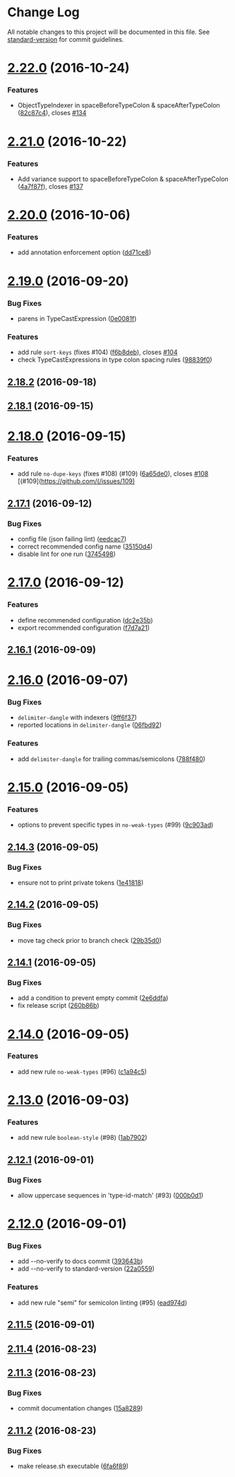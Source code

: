 # Change Log

All notable changes to this project will be documented in this file. See [standard-version](https://github.com/conventional-changelog/standard-version) for commit guidelines.

<a name="2.22.0"></a>
# [2.22.0](https://github.com/gajus/eslint-plugin-flowtype/compare/v2.21.0...v2.22.0) (2016-10-24)


### Features

* ObjectTypeIndexer in spaceBeforeTypeColon & spaceAfterTypeColon ([82c87c4](https://github.com/gajus/eslint-plugin-flowtype/commit/82c87c4)), closes [#134](https://github.com/gajus/eslint-plugin-flowtype/issues/134)



<a name="2.21.0"></a>
# [2.21.0](https://github.com/gajus/eslint-plugin-flowtype/compare/v2.20.0...v2.21.0) (2016-10-22)


### Features

* Add variance support to spaceBeforeTypeColon & spaceAfterTypeColon ([4a7f87f](https://github.com/gajus/eslint-plugin-flowtype/commit/4a7f87f)), closes [#137](https://github.com/gajus/eslint-plugin-flowtype/issues/137)



<a name="2.20.0"></a>
# [2.20.0](https://github.com/gajus/eslint-plugin-flowtype/compare/v2.19.0...v2.20.0) (2016-10-06)


### Features

* add annotation enforcement option ([dd71ce8](https://github.com/gajus/eslint-plugin-flowtype/commit/dd71ce8))



<a name="2.19.0"></a>
# [2.19.0](https://github.com/gajus/eslint-plugin-flowtype/compare/v2.18.2...v2.19.0) (2016-09-20)


### Bug Fixes

* parens in TypeCastExpression ([0e0081f](https://github.com/gajus/eslint-plugin-flowtype/commit/0e0081f))

### Features

* add rule `sort-keys` (fixes #104) ([f6b8deb](https://github.com/gajus/eslint-plugin-flowtype/commit/f6b8deb)), closes [#104](https://github.com/gajus/eslint-plugin-flowtype/issues/104)
* check TypeCastExpressions in type colon spacing rules ([98839f0](https://github.com/gajus/eslint-plugin-flowtype/commit/98839f0))



<a name="2.18.2"></a>
## [2.18.2](https://github.com/gajus/eslint-plugin-flowtype/compare/v2.18.1...v2.18.2) (2016-09-18)




<a name="2.18.1"></a>
## [2.18.1](https://github.com/gajus/eslint-plugin-flowtype/compare/v2.18.0...v2.18.1) (2016-09-15)




<a name="2.18.0"></a>
# [2.18.0](https://github.com/gajus/eslint-plugin-flowtype/compare/v2.17.1...v2.18.0) (2016-09-15)


### Features

* add rule `no-dupe-keys` (fixes #108) (#109) ([6a65de0](https://github.com/gajus/eslint-plugin-flowtype/commit/6a65de0)), closes [#108](https://github.com/gajus/eslint-plugin-flowtype/issues/108) [(#109](https://github.com/(/issues/109)



<a name="2.17.1"></a>
## [2.17.1](https://github.com/gajus/eslint-plugin-flowtype/compare/v2.17.0...v2.17.1) (2016-09-12)


### Bug Fixes

* config file (json failing lint) ([eedcac7](https://github.com/gajus/eslint-plugin-flowtype/commit/eedcac7))
* correct recommended config name ([35150d4](https://github.com/gajus/eslint-plugin-flowtype/commit/35150d4))
* disable lint for one run ([3745498](https://github.com/gajus/eslint-plugin-flowtype/commit/3745498))



<a name="2.17.0"></a>
# [2.17.0](https://github.com/gajus/eslint-plugin-flowtype/compare/v2.16.1...v2.17.0) (2016-09-12)


### Features

* define recommended configuration ([dc2e35b](https://github.com/gajus/eslint-plugin-flowtype/commit/dc2e35b))
* export recommended configuration ([f7d7a21](https://github.com/gajus/eslint-plugin-flowtype/commit/f7d7a21))



<a name="2.16.1"></a>
## [2.16.1](https://github.com/gajus/eslint-plugin-flowtype/compare/v2.16.0...v2.16.1) (2016-09-09)




<a name="2.16.0"></a>
# [2.16.0](https://github.com/gajus/eslint-plugin-flowtype/compare/v2.15.0...v2.16.0) (2016-09-07)


### Bug Fixes

* `delimiter-dangle` with indexers ([9ff6f37](https://github.com/gajus/eslint-plugin-flowtype/commit/9ff6f37))
* reported locations in `delimiter-dangle` ([06fbd92](https://github.com/gajus/eslint-plugin-flowtype/commit/06fbd92))

### Features

* add `delimiter-dangle` for trailing commas/semicolons ([788f480](https://github.com/gajus/eslint-plugin-flowtype/commit/788f480))



<a name="2.15.0"></a>
# [2.15.0](https://github.com/gajus/eslint-plugin-flowtype/compare/v2.14.3...v2.15.0) (2016-09-05)


### Features

* options to prevent specific types in `no-weak-types` (#99) ([9c903ad](https://github.com/gajus/eslint-plugin-flowtype/commit/9c903ad))



<a name="2.14.3"></a>
## [2.14.3](https://github.com/gajus/eslint-plugin-flowtype/compare/v2.14.2...v2.14.3) (2016-09-05)


### Bug Fixes

* ensure not to print private tokens ([1e41818](https://github.com/gajus/eslint-plugin-flowtype/commit/1e41818))



<a name="2.14.2"></a>
## [2.14.2](https://github.com/gajus/eslint-plugin-flowtype/compare/v2.14.1...v2.14.2) (2016-09-05)


### Bug Fixes

* move tag check prior to branch check ([29b35d0](https://github.com/gajus/eslint-plugin-flowtype/commit/29b35d0))



<a name="2.14.1"></a>
## [2.14.1](https://github.com/gajus/eslint-plugin-flowtype/compare/v2.14.0...v2.14.1) (2016-09-05)


### Bug Fixes

* add a condition to prevent empty commit ([2e6ddfa](https://github.com/gajus/eslint-plugin-flowtype/commit/2e6ddfa))
* fix release script ([260b86b](https://github.com/gajus/eslint-plugin-flowtype/commit/260b86b))



<a name="2.14.0"></a>
# [2.14.0](https://github.com/gajus/eslint-plugin-flowtype/compare/v2.13.0...v2.14.0) (2016-09-05)


### Features

* add new rule `no-weak-types` (#96) ([c1a94c5](https://github.com/gajus/eslint-plugin-flowtype/commit/c1a94c5))



<a name="2.13.0"></a>
# [2.13.0](https://github.com/gajus/eslint-plugin-flowtype/compare/v2.12.1...v2.13.0) (2016-09-03)


### Features

* add new rule `boolean-style` (#98) ([1ab7902](https://github.com/gajus/eslint-plugin-flowtype/commit/1ab7902))



<a name="2.12.1"></a>
## [2.12.1](https://github.com/gajus/eslint-plugin-flowtype/compare/v2.12.0...v2.12.1) (2016-09-01)


### Bug Fixes

* allow uppercase sequences in 'type-id-match' (#93) ([000b0d1](https://github.com/gajus/eslint-plugin-flowtype/commit/000b0d1))



<a name="2.12.0"></a>
# [2.12.0](https://github.com/gajus/eslint-plugin-flowtype/compare/v2.11.5...v2.12.0) (2016-09-01)


### Bug Fixes

* add --no-verify to docs commit ([393643b](https://github.com/gajus/eslint-plugin-flowtype/commit/393643b))
* add --no-verify to standard-version ([22a0559](https://github.com/gajus/eslint-plugin-flowtype/commit/22a0559))

### Features

* add new rule "semi" for semicolon linting (#95) ([ead974d](https://github.com/gajus/eslint-plugin-flowtype/commit/ead974d))



<a name="2.11.5"></a>
## [2.11.5](https://github.com/gajus/eslint-plugin-flowtype/compare/v2.11.4...v2.11.5) (2016-09-01)



<a name="2.11.4"></a>
## [2.11.4](https://github.com/gajus/eslint-plugin-flowtype/compare/v2.11.3...v2.11.4) (2016-08-23)



<a name="2.11.3"></a>
## [2.11.3](https://github.com/gajus/eslint-plugin-flowtype/compare/v2.11.2...v2.11.3) (2016-08-23)


### Bug Fixes

* commit documentation changes ([15a8289](https://github.com/gajus/eslint-plugin-flowtype/commit/15a8289))



<a name="2.11.2"></a>
## [2.11.2](https://github.com/gajus/eslint-plugin-flowtype/compare/v2.11.1...v2.11.2) (2016-08-23)


### Bug Fixes

* make release.sh executable ([6fa6f89](https://github.com/gajus/eslint-plugin-flowtype/commit/6fa6f89))
